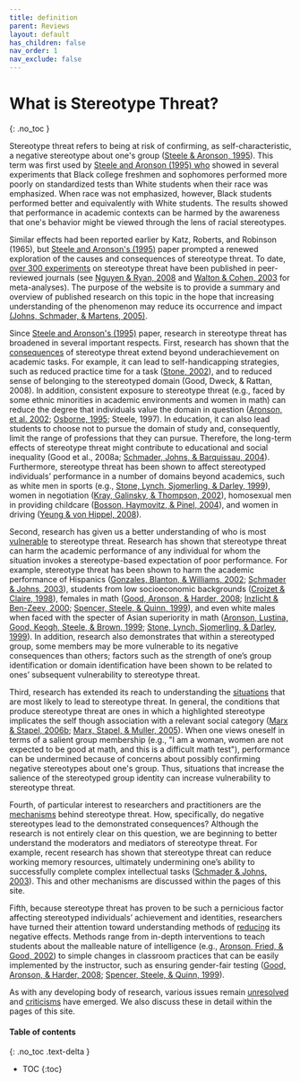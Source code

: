```yaml
---
title: definition
parent: Reviews
layout: default
has_children: false
nav_order: 1
nav_exclude: false
---
```


# What is Stereotype Threat?
{: .no_toc }

Stereotype threat refers to being at risk of confirming, as self-characteristic, a negative stereotype about one's group ([Steele & Aronson, 1995](../../sources/steele_aronson/)). This term was first used by [Steele and Aronson (1995) who](../../sources/steele_aronson/) showed in several experiments that Black college freshmen and sophomores performed more poorly on standardized tests than White students when their race was emphasized. When race was not emphasized, however, Black students performed better and equivalently with White students. The results showed that performance in academic contexts can be harmed by the awareness that one's behavior might be viewed through the lens of racial stereotypes. 

Similar effects had been reported earlier by Katz, Roberts, and Robinson (1965), but [Steele and Aronson's (1995)](../../sources/steele_aronson/) paper prompted a renewed exploration of the causes and consequences of stereotype threat. To date, [over 300 experiments](../../sources/) on stereotype threat have been published in peer-reviewed journals (see [Nguyen & Ryan, 2008](../../sources/nguyen_ryan/) and [Walton & Cohen, 2003](../../sources/walton_cohen_2003/) for meta-analyses). The purpose of the website is to provide a summary and overview of published research on this topic in the hope that increasing understanding of the phenomenon may reduce its occurrence and impact [(Johns, Schmader, & Martens, 2005)](../../sources/johns_schmader_martens/). 

Since [Steele and Aronson's (1995)](../../sources/steele_aronson/) paper, research in stereotype threat has broadened in several important respects. First, research has shown that the [consequences](../../reviews/consequences/) of stereotype threat extend beyond underachievement on academic tasks. For example, it can lead to self-handicapping strategies, such as reduced practice time for a task ([Stone, 2002](../../sources/stone/)), and to reduced sense of belonging to the stereotyped domain (Good, Dweck, & Rattan, 2008). In addition, consistent exposure to stereotype threat (e.g., faced by some ethnic minorities in academic environments and women in math) can reduce the degree that individuals value the domain in question ([Aronson, et al. 2002](../../sources/aronson_fried_good/); [Osborne, 1995](../../sources/osborne_1995/); Steele, 1997). In education, it can also lead students to choose not to pursue the domain of study and, consequently, limit the range of professions that they can pursue. Therefore, the long-term effects of stereotype threat might contribute to educational and social inequality (Good et al., 2008a; [Schmader, Johns, & Barquissau, 2004](../../sources/schmader_johns_barquissau/)). Furthermore, stereotype threat has been shown to affect stereotyped individuals’ performance in a number of domains beyond academics, such as white men in sports (e.g., [Stone, Lynch, Sjomerling, & Darley, 1999](../../sources/stone_lynch_sjomeling_darley/)), women in negotiation ([Kray, Galinsky, & Thompson, 2002](../../sources/kray_galinsky_thompson/)), homosexual men in providing childcare ([Bosson, Haymovitz, & Pinel, 2004](../../sources/bosson_haymovitz_pinel/)), and women in driving ([Yeung & von Hippel, 2008](../../sources/yeung_vonhippel/)).

Second, research has given us a better understanding of who is most [vulnerable](../../reviews/vulnerable/) to stereotype threat. Research has shown that stereotype threat can harm the academic performance of any individual for whom the situation invokes a stereotype-based expectation of poor performance. For example, stereotype threat has been shown to harm the academic performance of Hispanics ([Gonzales, Blanton, & Williams, 2002](../../sources/gonzales_blanton_williams/); [Schmader & Johns, 2003](../../sources/schmader_johns/)), students from low socioeconomic backgrounds ([Croizet & Claire, 1998](../../sources/croizet_claire/)), females in math ([Good, Aronson, & Harder, 2008](../../sources/good_aronson_harder/); [Inzlicht & Ben-Zeev, 2000](../../sources/inzlicht_ben-zeev/); [Spencer, Steele, & Quinn, 1999](../../sources/spencer_steele_quinn/)), and even white males when faced with the specter of Asian superiority in math ([Aronson, Lustina, Good, Keogh, Steele, & Brown, 1999](../../sources/aronson_lustina_good_keough_steele_brown/); [Stone, Lynch, Sjomerling, & Darley, 1999](../../sources/stone_lynch_sjomeling_darley/)). In addition, research also demonstrates that within a stereotyped group, some members may be more vulnerable to its negative consequences than others; factors such as the strength of one’s group identification or domain identification have been shown to be related to ones’ subsequent vulnerability to stereotype threat.

Third, research has extended its reach to understanding the [situations](../../reviews/situations/) that are most likely to lead to stereotype threat. In general, the conditions that produce stereotype threat are ones in which a highlighted stereotype implicates the self though association with a relevant social category ([Marx & Stapel, 2006b](../../sources/marx_stapel_2006b/); [Marx, Stapel, & Muller, 2005](../../sources/marx_stapel_muller/)). When one views oneself in terms of a salient group membership (e.g., "I am a woman, women are not expected to be good at math, and this is a difficult math test"), performance can be undermined because of concerns about possibly confirming negative stereotypes about one's group. Thus, situations that increase the salience of the stereotyped group identity can increase vulnerability to stereotype threat. 

Fourth, of particular interest to researchers and practitioners are the [mechanisms](../../reviews/mechanisms/) behind stereotype threat. How, specifically, do negative stereotypes lead to the demonstrated consequences? Although the research is not entirely clear on this question, we are beginning to better understand the moderators and mediators of stereotype threat. For example, recent research has shown that stereotype threat can reduce working memory resources, ultimately undermining one’s ability to successfully complete complex intellectual tasks ([Schmader & Johns, 2003](../../sources/schmader_johns/)). This and other mechanisms are discussed within the pages of this site. 

Fifth, because stereotype threat has proven to be such a pernicious factor affecting stereotyped individuals’ achievement and identities, researchers have turned their attention toward understanding methods of [reducing](../../reviews/reduce/) its negative effects. Methods range from in-depth interventions to teach students about the malleable nature of intelligence (e.g., [Aronson, Fried, & Good, 2002](../../sources/aronson_fried_good/)) to simple changes in classroom practices that can be easily implemented by the instructor, such as ensuring gender-fair testing ([Good, Aronson, & Harder, 2008](../../sources/good_aronson_harder/); [Spencer, Steele, & Quinn, 1999](../../sources/spencer_steele_quinn/)). 

As with any developing body of research, various issues remain [unresolved](../../reviews/unresolved/) and [criticisms](../../reviews/criticisms/) have emerged. We also discuss these in detail within the pages of this site. 

#### Table of contents
{: .no_toc .text-delta }

- TOC
{:toc}

